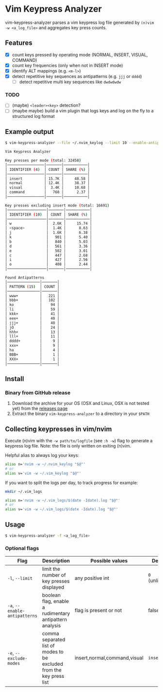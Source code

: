 # Vim Keypress Analyzer

vim-keypress-analyzer parses a vim keypress log file generated by `(n)vim -w <a_log_file>` and aggregates key press counts.

## Features

- [x] count keys pressed by operating mode (NORMAL, INSERT, VISUAL, COMMAND)
- [x] count key frequencies (only when not in INSERT mode)
- [x] identify ALT mappings (e.g. `<m-l>`)
- [x] detect repetitive key sequences as antipatterns (e.g. `jjj` or `dddd`)
  - [ ] detect repetitive multi key sequences like `dwdwdwdw`

### TODO

- [ ] (maybe) `<leader><key>` detection?
- [ ] (maybe maybe) build a vim plugin that logs keys and log on the fly to a structured log format

## Example output

```sh
$ vim-keypress-analyzer --file ~/.nvim_keylog --limit 10 --enable-antipatterns

Vim Keypress Analyzer

Key presses per mode (total: 32458)
│─────────────────│───────│───────────│
│ IDENTIFIER (4)  │ COUNT │ SHARE (%) │
│─────────────────│───────│───────────│
│ insert          │ 15.7K │     48.58 │
│ normal          │ 12.4K │     38.37 │
│ visual          │  3.4K │     10.68 │
│ command         │   768 │      2.37 │
│─────────────────│───────│───────────│

Key presses excluding insert mode (total: 16691)
│──────────────────│───────│───────────│
│ IDENTIFIER (10)  │ COUNT │ SHARE (%) │
│──────────────────│───────│───────────│
│ w                │  2.6K │     15.74 │
│ <space>          │  1.4K │      8.63 │
│ j                │  1.6K │      6.38 │
│ k                │   901 │      5.40 │
│ b                │   840 │      5.03 │
│ d                │   561 │      3.36 │
│ e                │   502 │      3.01 │
│ c                │   447 │      2.68 │
│ i                │   427 │      2.56 │
│ o                │   408 │      2.44 │
│──────────────────│───────│───────────│

Found Antipatterns
│───────────────│───────│
│ PATTERN (15)  │ COUNT │
│───────────────│───────│
│ www+          │   221 │
│ bbb+          │   102 │
│ ko            │    94 │
│ li            │    59 │
│ kkk+          │    41 │
│ eee+          │    40 │
│ jjj+          │    40 │
│ jO            │    24 │
│ hhh+          │    13 │
│ lll+          │    11 │
│ dddd+         │     9 │
│ xxx+          │     9 │
│ ha            │     4 │
│ BBB+          │     1 │
│ XXX+          │     1 │
│───────────────│───────│
```

## Install

### Binary from GitHub release

1. Download the archive for your OS (OSX and Linux, OSX is not tested yet) from the [releases page](https://github.com/phux/vim-keypress-analyzer/releases)
1. Extract the binary `vim-keypress-analyzer` to a directory in your `$PATH`

## Collecting keypresses in vim/nvim

Execute (n)vim with the `-w path/to/logfile` (see `:h -w`) flag to generate
a keypress log file.
Note: the file is only written on exiting (n)vim.

Helpful alias to always log your keys:

```sh
alias n='nvim -w ~/.nvim_keylog "$@"'
# or
alias v='vim -w ~/.vim_keylog "$@"'
```

If you want to split the logs per day, to track progress for example:

```sh
mkdir ~/.vim_logs

alias n='nvim -w ~/.vim_logs/$(date -Idate).log "$@"'
# or
alias v='vim -w ~/.vim_logs/$(date -Idate).log "$@"'
```

## Usage

```sh
$ vim-keypress-analyzer -f <a_log_file>
```

### Optional flags

| Flag                          | Description                                                          | Possible values              | Default         |
|-------------------------------|----------------------------------------------------------------------|------------------------------|-----------------|
| `-l`, `--limit`               | limit the number of key presses displayed                            | any positive int             | `0` (unlimited) |
| `-a`, `--enable-antipatterns` | boolean flag, enable a rudimentary antipattern analysis              | flag is present or not       | false           |
| `-e`, `--exclude-modes`       | comma separated list of modes to be excluded from the key press list | insert,normal,command,visual | `insert`        |
